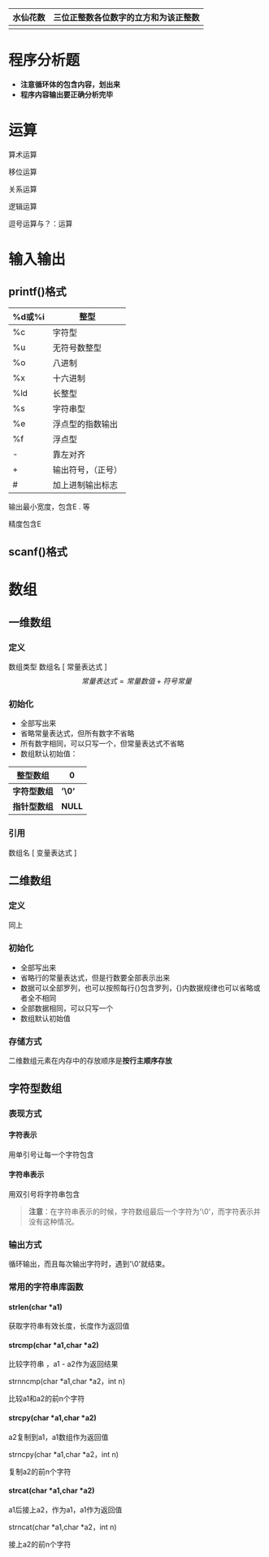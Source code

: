 | 水仙花数 | 三位正整数各位数字的立方和为该正整数 |
| -------- | ------------------------------------ |
|          |                                      |

# 程序分析题

* **注意循环体的包含内容，划出来**
* **程序内容输出要正确分析完毕**

# 运算

算术运算

移位运算

关系运算

逻辑运算

逗号运算与？：运算

# 输入输出

## printf()格式

| %d或%i | 整型             |
| ------ | ---------------- |
| %c     | 字符型           |
| %u     | 无符号数整型     |
| %o     | 八进制           |
| %x     | 十六进制         |
| %ld    | 长整型           |
| %s     | 字符串型         |
| %e     | 浮点型的指数输出 |
| %f     | 浮点型           |
| -      | 靠左对齐         |
| +			 |输出符号，（正号）|
| #			 |加上进制输出标志|

输出最小宽度，包含E . 等

精度包含E



## scanf()格式

# 数组

## 一维数组

### 定义

数组类型 数组名 [ 常量表达式 ]
$$
常量表达式 = 常量数值 + 符号常量
$$


### 初始化

* 全部写出来
* 省略常量表达式，但所有数字不省略
* 所有数字相同，可以只写一个，但常量表达式不省略
* 数组默认初始值：

| 整型数组       | 0        |
| -------------- | -------- |
| **字符型数组** | **’\0‘** |
| **指针型数组** | **NULL** |

### 引用

数组名 [ 变量表达式 ]

## 二维数组

### 定义

同上

### 初始化

* 全部写出来
* 省略行的常量表达式，但是行数要全部表示出来
* 数据可以全部罗列，也可以按照每行{}包含罗列，{}内数据规律也可以省略或者全不相同
* 全部数据相同，可以只写一个
* 数组默认初始值

### 存储方式

二维数组元素在内存中的存放顺序是**按行主顺序存放**

## 字符型数组

### 表现方式

#### 字符表示

用单引号让每一个字符包含

#### 字符串表示

用双引号将字符串包含

> **注意**：在字符串表示的时候，字符数组最后一个字符为'\0'，而字符表示并没有这种情况。

### 输出方式

循环输出，而且每次输出字符时，遇到'\0'就结束。

### 常用的字符串库函数

#### strlen(char *a1)

获取字符串有效长度，长度作为返回值

#### strcmp(char *a1,char *a2)

比较字符串 ，a1 - a2作为返回结果

strnncmp(char *a1,char *a2，int n)

比较a1和a2的前n个字符

#### strcpy(char *a1,char *a2)

a2复制到a1，a1数组作为返回值

strncpy(char *a1,char *a2，int n)

复制a2的前n个字符

#### strcat(char *a1,char *a2)

a1后接上a2，作为a1，a1作为返回值

strncat(char *a1,char *a2，int n)

接上a2的前n个字符